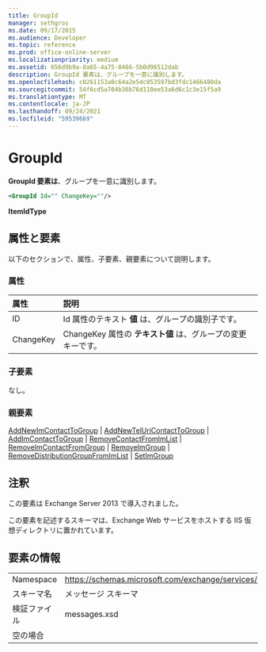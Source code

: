 ```yaml
---
title: GroupId
manager: sethgros
ms.date: 09/17/2015
ms.audience: Developer
ms.topic: reference
ms.prod: office-online-server
ms.localizationpriority: medium
ms.assetid: 656d9b9a-8a65-4a75-8466-5b0d96512dab
description: GroupId 要素は、グループを一意に識別します。
ms.openlocfilehash: c0261153a0c64a2e54c053597bd3fdc1466480da
ms.sourcegitcommit: 54f6cd5a704b36b76d110ee53a6d6c1c3e15f5a9
ms.translationtype: MT
ms.contentlocale: ja-JP
ms.lasthandoff: 09/24/2021
ms.locfileid: "59539669"
---
```

# <a name="groupid"></a>GroupId

**GroupId 要素は**、グループを一意に識別します。 
  
```XML
<GroupId Id="" ChangeKey=""/>
```

 **ItemIdType**
## <a name="attributes-and-elements"></a>属性と要素

以下のセクションで、属性、子要素、親要素について説明します。
  
### <a name="attributes"></a>属性

|**属性**|**説明**|
|:-----|:-----|
|ID  <br/> |Id 属性のテキスト **値** は、グループの識別子です。  <br/> |
|ChangeKey  <br/> |ChangeKey 属性の **テキスト値** は、グループの変更キーです。  <br/> |
   
### <a name="child-elements"></a>子要素

なし。
  
### <a name="parent-elements"></a>親要素

[AddNewImContactToGroup](addnewimcontacttogroup.md)  | [AddNewTelUriContactToGroup](addnewteluricontacttogroup.md)  | [AddImContactToGroup](addimcontacttogroup.md)  | [RemoveContactFromImList](removecontactfromimlist.md)  | [RemoveImContactFromGroup](removeimcontactfromgroup.md)  | [RemoveImGroup](removeimgroup.md)  | [RemoveDistributionGroupFromImList](removedistributiongroupfromimlist.md)  | [SetImGroup](setimgroup.md)
  
## <a name="remarks"></a>注釈

この要素は Exchange Server 2013 で導入されました。
  
この要素を記述するスキーマは、Exchange Web サービスをホストする IIS 仮想ディレクトリに置かれています。
  
## <a name="element-information"></a>要素の情報

|||
|:-----|:-----|
|Namespace  <br/> |https://schemas.microsoft.com/exchange/services/2006/messages  <br/> |
|スキーマ名  <br/> |メッセージ スキーマ  <br/> |
|検証ファイル  <br/> |messages.xsd  <br/> |
|空の場合  <br/> ||
   


